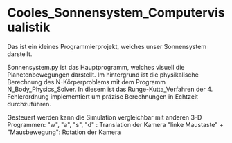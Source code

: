 # Cooles_Sonnensystem_Computervisualistik

Das ist ein kleines Programmierprojekt, welches unser Sonnensystem darstellt.

Sonnensystem.py ist das Hauptprogramm, welches visuell die Planetenbewegungen darstellt. 
Im hintergrund ist die physikalische Berechnung des N-Körperproblems mit dem Programm N_Body_Physics_Solver. In diesem ist das Runge-Kutta_Verfahren der 4. Fehlerordnung implementiert um präzise Berechnungen in Echtzeit durchzuführen.

Gesteuert werden kann die Simulation vergleichbar mit anderen 3-D Programmen:
      "w", "a", "s", "d" : Translation der Kamera 
      "linke Maustaste" + "Mausbewegung": Rotation der Kamera
      
